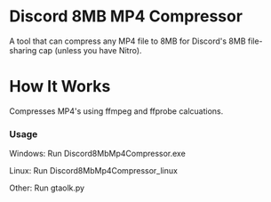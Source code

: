 # Discord 8MB MP4 Compressor
A tool that can compress any MP4 file to 8MB for Discord's 8MB file-sharing cap (unless you have Nitro).

# How It Works
Compresses MP4's using ffmpeg and ffprobe calcuations.

### Usage
Windows: Run Discord8MbMp4Compressor.exe

Linux: Run Discord8MbMp4Compressor_linux

Other: Run gtaolk.py
